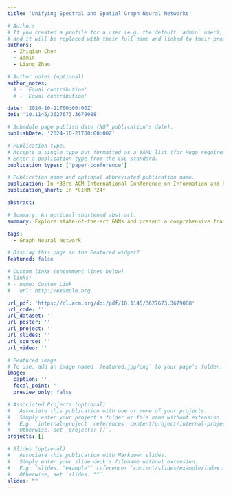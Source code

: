 ```yaml
---
title: 'Unifying Spectral and Spatial Graph Neural Networks'

# Authors
# If you created a profile for a user (e.g. the default `admin` user), write the username (folder name) here
# and it will be replaced with their full name and linked to their profile.
authors:
  - Zhiqian Chen
  - admin
  - Liang Zhao

# Author notes (optional)
author_notes:
  # - 'Equal contribution'
  # - 'Equal contribution'

date: '2024-10-21T00:00:00Z'
doi: '10.1145/3627673.3679088'

# Schedule page publish date (NOT publication's date).
publishDate: '2024-10-21T00:00:00Z'

# Publication type.
# Accepts a single type but formatted as a YAML list (for Hugo requirements).
# Enter a publication type from the CSL standard.
publication_types: ['paper-conference']

# Publication name and optional abbreviated publication name.
publication: In *33rd ACM International Conference on Information and Knowledge Management*
publication_short: In *CIKM '24*

abstract: 

# Summary. An optional shortened abstract.
summary: Explore state-of-the-art GNNs and present a comprehensive framework that bridges the spatial and spectral domains, clarifying their interrelationship

tags:
  - Graph Neural Network

# Display this page in the Featured widget?
featured: false

# Custom links (uncomment lines below)
# links:
# - name: Custom Link
#   url: http://example.org

url_pdf: 'https://dl.acm.org/doi/pdf/10.1145/3627673.3679088'
url_code: ''
url_dataset: ''
url_poster: ''
url_project: ''
url_slides: ''
url_source: ''
url_video: ''

# Featured image
# To use, add an image named `featured.jpg/png` to your page's folder.
image:
  caption: ''
  focal_point: ''
  preview_only: false

# Associated Projects (optional).
#   Associate this publication with one or more of your projects.
#   Simply enter your project's folder or file name without extension.
#   E.g. `internal-project` references `content/project/internal-project/index.md`.
#   Otherwise, set `projects: []`.
projects: []

# Slides (optional).
#   Associate this publication with Markdown slides.
#   Simply enter your slide deck's filename without extension.
#   E.g. `slides: "example"` references `content/slides/example/index.md`.
#   Otherwise, set `slides: ""`.
slides: ""
---
```


<!-- {{% callout note %}}
Click the _Cite_ button above to demo the feature to enable visitors to import publication metadata into their reference management software.
{{% /callout %}}

{{% callout note %}}
Create your slides in Markdown - click the _Slides_ button to check out the example.
{{% /callout %}} -->

<!-- {{< math >}}
$$
\min_{\Theta_v, \Theta_e, W_{ev}, W_{ve}, \Omega}  \mathcal{L}_1(F', g_{\Theta_e}(H_v)) + \mathcal{L}_2(E', f_{\Theta_e}(H_e)) , \\
 \text{subject to: }  H_e = \phi(W_{ve}     H_v B  ) , \\
 H_v = \phi( W_{ev} \phi( W_{ve} H_v B ) B^{\intercal} +b_{\Omega}(E_0, F_0)) ,\\
 \lambda_{pf}(B B^{\intercal}) \lambda_{pf} ( W_{ev}^{|\cdot|} W_{ve}^{|\cdot|}) <1 .
$$
{{< /math >}} -->